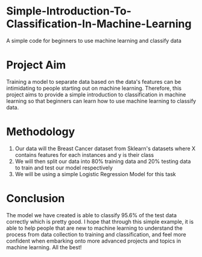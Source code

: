 # Simple-Introduction-To-Classification-In-Machine-Learning
A simple code for beginners to use machine learning and classify data

# Project Aim
Training a model to separate data based on the data's features can be intimidating to people starting out on machine learning. Therefore, this project aims to provide a simple introduction to classification in machine learning so that beginners can learn how to use machine learning to classify data.

# Methodology
1. Our data will the Breast Cancer dataset from Sklearn's datasets where X contains features for each instances and y is their class
2. We will then split our data into 80% training data and 20% testing data to train and test our model respectively
3. We will be using a simple Logistic Regression Model for this task

# Conclusion
The model we have created is able to classify 95.6% of the test data correctly which is pretty good. I hope that through this simple example, it is able to help people that are new to machine learning to understand the process from data collection to training and classification, and feel more confident when embarking onto more advanced projects and topics in machine learning. All the best!
